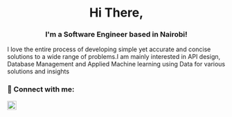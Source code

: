 
<h1 align="center">
Hi There,
</h1>

<h3 align="center">
I'm a Software Engineer based in Nairobi!
</h3> 

<p>I love the entire process of developing simple yet accurate and concise solutions to a wide range of problems.I am mainly interested in API design, Database Management and Applied Machine learning using Data for various solutions and insights</p>

### 🤝 Connect with me:

<a href="https://www.linkedin.com/in/kenneth-mungai-129301157/"><img align="left" src="https://raw.githubusercontent.com/yushi1007/yushi1007/main/images/linkedin.svg" alt="Yu Shi | LinkedIn" width="21px"/></a>
</br>
